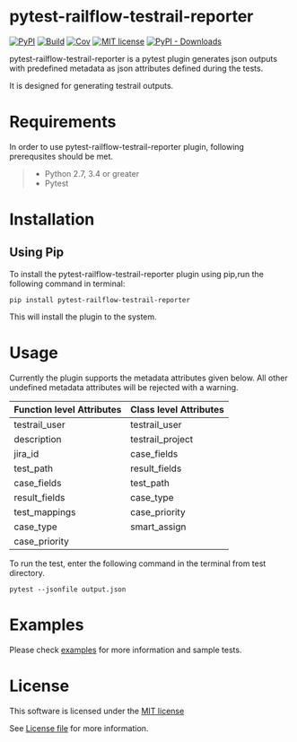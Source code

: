 # pytest-railflow-testrail-reporter

[![PyPI](https://img.shields.io/pypi/v/pytest-railflow-testrail-reporter?style=plastic)](https://pypi.org/project/pytest-railflow-testrail-reporter/)
[![Build](https://github.com/railflow/railflow-pytest-plugin/actions/workflows/testing.yml/badge.svg)](https://github.com/railflow/railflow-pytest-plugin/actions/workflows/testing.yml)
[![Cov](https://codecov.io/gh/railflow/railflow-pytest-plugin/branch/main/graph/badge.svg?token=7SB1JK4HWO)](https://codecov.io/gh/railflow/railflow-pytest-plugin)
[![MIT license](https://img.shields.io/badge/License-MIT-blue.svg)](https://lbesson.mit-license.org/)
[![PyPI - Downloads](https://img.shields.io/pypi/dm/pytest-railflow-testrail-reporter)](https://pypi.org/project/pytest-railflow-testrail-reporter/)

pytest-railflow-testrail-reporter is a pytest plugin generates json
outputs with predefined metadata as json attributes defined during the
tests.

It is designed for generating testrail outputs.

Requirements
============

In order to use pytest-railflow-testrail-reporter plugin, following
prerequsites should be met.

> -   Python 2.7, 3.4 or greater
> -   Pytest

Installation
============

Using Pip
---------

To install the pytest-railflow-testrail-reporter plugin using pip,run
the following command in terminal:

    pip install pytest-railflow-testrail-reporter

This will install the plugin to the system.

Usage
=====

Currently the plugin supports the metadata attributes given below. All
other undefined metadata attributes will be rejected with a warning.


  Function level Attributes | Class level Attributes
  --------------------------|-----------------------
  testrail\_user | testrail\_user
  description | testrail\_project
  jira\_id | case\_fields
  test\_path | result\_fields
  case\_fields | test\_path
  result\_fields | case\_type
  test\_mappings | case\_priority
  case\_type | smart\_assign
  case\_priority | 

To run the test, enter the following command in the terminal from test
directory.

    pytest --jsonfile output.json

Examples
========

Please check
[examples](https://github.com/railflow/railflow_pytest_examples)
for more information and sample tests.

License
=======

This software is licensed under the [MIT license](https://lbesson.mit-license.org/)

See [License file](https://github.com/railflow/railflow-pytest-plugin/blob/main/LICENSE) for more information.
